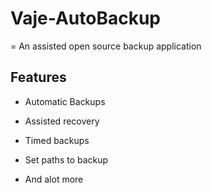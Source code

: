 # Vaje-AutoBackup

= An assisted open source backup application

## Features

- Automatic Backups

- Assisted recovery

- Timed backups

- Set paths to backup

- And alot more